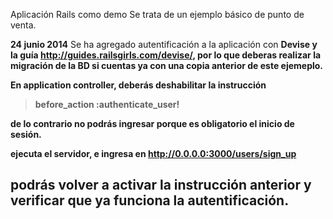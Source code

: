 Aplicación Rails como demo
Se trata de un ejemplo básico de punto de venta.

<b>24 junio 2014</b>
Se ha agregado autentificación a la aplicación con <b>Devise<b> y la guía http://guides.railsgirls.com/devise/, por lo que deberas realizar la migración de la BD si cuentas ya con una copia anterior de este ejemeplo.

En application controller, deberás deshabilitar la instrucción

>before_action :authenticate_user!

de lo contrario no podrás ingresar porque es obligatorio el inicio de sesión.

ejecuta el servidor, e ingresa en http://0.0.0.0:3000/users/sign_up

podrás volver a activar la instrucción anterior y verificar que ya funciona la autentificación.
--------------